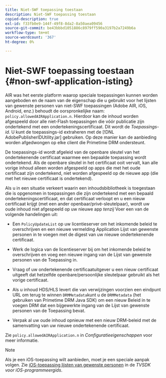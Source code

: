 ```yaml
---
title: Niet-SWF toepassing toestaan
description: Niet-SWF toepassing toestaan
copied-description: true
exl-id: f33fb0e9-144f-49f8-8da2-8a50aea09456
source-git-commit: be43bbbd1051886c8979ff590a3197b2a7249b6a
workflow-type: tm+mt
source-wordcount: '367'
ht-degree: 0%

---
```


# Niet-SWF toepassing toestaan {#non-swf-application-isting}

AIR was het eerste platform waarop speciale toepassingen kunnen worden aangeboden en de naam van de eigenschap die u gebruikt voor het lijsten van gewenste personen van niet-SWF toepassingen (Adobe AIR, iOS, Android, enz.) behoudt de oorspronkelijke naam: `policy.allowedAIRApplication.n`. Hierdoor kan de inhoud worden afgespeeld door alle niet-Flash toepassingen die vóór publicatie zijn ondertekend met een ondertekeningscertificaat. Dit wordt de *Toepassings-id*. U kunt de toepassings-id extraheren met de [!DNL AdobePublisherIDUtility.jar] gebruiken. Op deze manier kan de aanbieding worden afgedwongen op elke client die Primetime DRM ondersteunt.

De toepassings-id wordt afgeleid van de openbare sleutel van het ondertekenende certificaat waarmee een bepaalde toepassing wordt ondertekend. Als de openbare sleutel in het certificaat ooit vervalt, kan alle vorige inhoud alleen worden afgespeeld op apps die met het oude certificaat zijn ondertekend, niet worden afgespeeld op de nieuwe app (die met het nieuwe certificaat is ondertekend).

Als u in een situatie verkeert waarin een inhoudsbibliotheek is toegestaan die is opgenomen in toepassingen die zijn ondertekend met een bepaald ondertekeningscertificaat, en dat certificaat verloopt en u een nieuw certificaat krijgt (met een ander openbaar/privé-sleutelpaar), wordt uw oude inhoud niet afgespeeld op uw nieuwe app *tenzij* Voer een van de volgende handelingen uit:

* Een `PolicyUpdateList` op uw licentieserver om het inkomende beleid te overschrijven en een nieuwe vermelding Application Lijst van gewenste personen in te voegen met de digest van uw nieuwe ondertekenende certificaat.
* Werk de logica van de licentieserver bij om het inkomende beleid te overschrijven en voeg een nieuwe ingang van de Lijst van gewenste personen van de Toepassing in.
* Vraag of uw ondertekenende certificaatuitgever u een nieuw certificaat uitgeeft dat hetzelfde openbare/persoonlijke sleutelpaar gebruikt als het vorige certificaat.
* Als u inhoud HDS/HLS levert die van verwijzingen voorzien een eindpunt URL om terug te winnen `DRMMetadata`kunt u de `DRMMetadata` (het gebruiken van Primetime DRM Java SDK) om een nieuw Beleid in te voegen DRM dat een bijgewerkte ingang van de Lijst van gewenste personen van de Toepassing bevat.

* Verpak al uw oude inhoud opnieuw met een nieuw DRM-beleid met de samenvatting van uw nieuwe ondertekenende certificaat.

Zie `policy.allowedAIRApplication.n` in *Configuratieeigenschappen* voor meer informatie.

>[!NOTE]
>
>Als je een iOS-toepassing wilt aanbieden, moet je een speciale aanpak volgen. Zie [iOS-toepassing lijsten van gewenste personen](../../../../../programming/tvsdk-3x-ios-prog/ios-3x-drm-content-security/ios-3x-allowlist-your-ios-application.md) in de *TVSDK voor iOS-programmeergids*.
